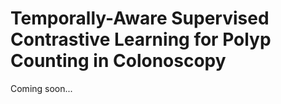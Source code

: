 # Temporally-Aware Supervised Contrastive Learning for Polyp Counting in Colonoscopy

Coming soon...
